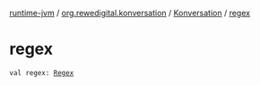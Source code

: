 [runtime-jvm](../../index.md) / [org.rewedigital.konversation](../index.md) / [Konversation](index.md) / [regex](./regex.md)

# regex

`val regex: `[`Regex`](https://kotlinlang.org/api/latest/jvm/stdlib/kotlin.text/-regex/index.html)